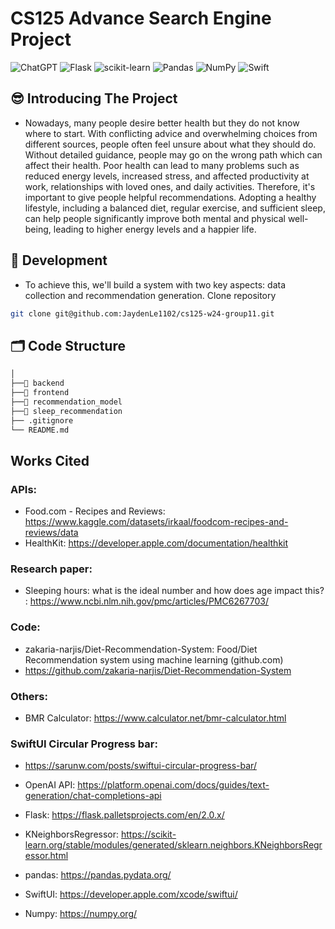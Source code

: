 

# CS125 Advance Search Engine Project
![ChatGPT](https://img.shields.io/badge/chatGPT-74aa9c?style=for-the-badge&logo=openai&logoColor=white)
![Flask](https://img.shields.io/badge/flask-%23000.svg?style=for-the-badge&logo=flask&logoColor=white)
![scikit-learn](https://img.shields.io/badge/scikit--learn-%23F7931E.svg?style=for-the-badge&logo=scikit-learn&logoColor=white)
![Pandas](https://img.shields.io/badge/pandas-%23150458.svg?style=for-the-badge&logo=pandas&logoColor=white)
![NumPy](https://img.shields.io/badge/numpy-%23013243.svg?style=for-the-badge&logo=numpy&logoColor=white)
![Swift](https://img.shields.io/badge/swift-F54A2A?style=for-the-badge&logo=swift&logoColor=white)

## 😎 Introducing The Project
- Nowadays, many people desire better health but they do not know where to start. With conflicting advice and overwhelming choices from different sources, people often feel unsure about what they should do. Without detailed guidance, people may go on the wrong path which can affect their health. Poor health can lead to many problems such as reduced energy levels, increased stress, and affected productivity at work, relationships with loved ones, and daily activities. Therefore, it's important to give people helpful recommendations. Adopting a healthy lifestyle, including a balanced diet, regular exercise, and sufficient sleep, can help people significantly improve both mental and physical well-being, leading to higher energy levels and a happier life.

## 🚀 Development
- To achieve this, we'll build a system with two key aspects: data collection and recommendation generation.
Clone repository

```sh
git clone git@github.com:JaydenLe1102/cs125-w24-group11.git
```


## 🗂 Code Structure
```sh
│
├──📂 backend
├──📂 frontend
├──📂 recommendation_model
├──📂 sleep_recommendation
├── .gitignore
└── README.md
```

## Works Cited  
### APIs:  
- Food.com - Recipes and Reviews: https://www.kaggle.com/datasets/irkaal/foodcom-recipes-and-reviews/data  
- HealthKit: https://developer.apple.com/documentation/healthkit 
 
### Research paper: 
- Sleeping hours: what is the ideal number and how does age impact this? : https://www.ncbi.nlm.nih.gov/pmc/articles/PMC6267703/

### Code:
- zakaria-narjis/Diet-Recommendation-System: Food/Diet Recommendation system using machine learning (github.com)
- https://github.com/zakaria-narjis/Diet-Recommendation-System 
 
### Others:   
- BMR Calculator: https://www.calculator.net/bmr-calculator.html   

### SwiftUI Circular Progress bar:  
- https://sarunw.com/posts/swiftui-circular-progress-bar/  

- OpenAI API: https://platform.openai.com/docs/guides/text-generation/chat-completions-api  

- Flask: https://flask.palletsprojects.com/en/2.0.x/  
- KNeighborsRegressor: https://scikit-learn.org/stable/modules/generated/sklearn.neighbors.KNeighborsRegressor.html
- pandas: https://pandas.pydata.org/
- SwiftUI: https://developer.apple.com/xcode/swiftui/
- Numpy: https://numpy.org/
